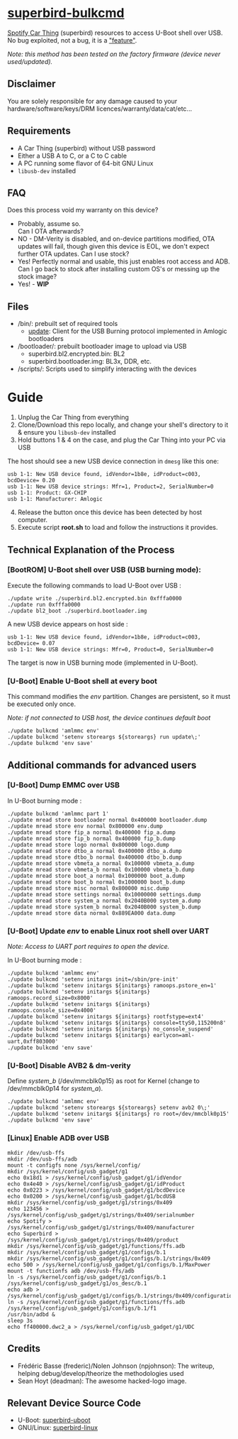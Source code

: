 # [superbird-bulkcmd](https://github.com/frederic/superbird-bulkcmd)

[Spotify Car Thing](https://carthing.spotify.com/) (superbird) resources to access U-Boot shell over USB. No bug exploited, not a bug, it is a ["feature"](https://miro.medium.com/max/1200/1*KDfUqn6c66axcbsTPPWSpQ.jpeg).

*Note: this method has been tested on the factory firmware (device never used/updated).*

## Disclaimer
You are solely responsible for any damage caused to your hardware/software/keys/DRM licences/warranty/data/cat/etc...

## Requirements
- A Car Thing (superbird) without USB password
- Either a USB A to C, or a C to C cable
- A PC running some flavor of 64-bit GNU Linux
- `libusb-dev` installed

## FAQ
Does this process void my warranty on this device?
- Probably, assume so.                                                                                              
Can I OTA afterwards?
- NO - DM-Verity is disabled, and on-device partitions modified, OTA updates will fail, though given this device is EOL, we don't expect further OTA updates.
Can I use stock?
- Yes! Perfectly normal and usable, this just enables root access and ADB.
Can I go back to stock after installing custom OS's or messing up the stock image?
- Yes! - **WIP**

## Files
- /bin/: prebuilt set of required tools
  - [update](https://github.com/khadas/utils/blob/master/aml-flash-tool/tools/linux-x86/update): Client for the USB Burning protocol implemented in Amlogic bootloaders
- /bootloader/: prebuilt bootloader image to upload via USB
  - superbird.bl2.encrypted.bin: BL2
  - superbird.bootloader.img: BL3x, DDR, etc. 
- /scripts/: Scripts used to simplify interacting with the devices

# Guide
1. Unplug the Car Thing from everything
2. Clone/Download this repo locally, and change your shell's directory to it & ensure you `libusb-dev` installed
3. Hold buttons 1 & 4 on the case, and plug the Car Thing into your PC via USB

The host should see a new USB device connection in `dmesg` like this one:
```text
usb 1-1: New USB device found, idVendor=1b8e, idProduct=c003, bcdDevice= 0.20
usb 1-1: New USB device strings: Mfr=1, Product=2, SerialNumber=0
usb 1-1: Product: GX-CHIP
usb 1-1: Manufacturer: Amlogic
```
4. Release the button once this device has been detected by host computer.
5. Execute script **root&#46;sh** to load and follow the instructions it provides.

## Technical Explanation of the Process

### [BootROM] U-Boot shell over USB (USB burning mode):
Execute the following commands to load U-Boot over USB :
```
./update write ./superbird.bl2.encrypted.bin 0xfffa0000
./update run 0xfffa0000
./update bl2_boot ./superbird.bootloader.img
```
A new USB device appears on host side :
```
usb 1-1: New USB device found, idVendor=1b8e, idProduct=c003, bcdDevice= 0.07
usb 1-1: New USB device strings: Mfr=0, Product=0, SerialNumber=0
````
The target is now in USB burning mode (implemented in U-Boot).

### [U-Boot] Enable U-Boot shell at every boot
This command modifies the *env* partition. Changes are persistent, so it must be executed only once.

*Note: if not connected to USB host, the device continues default boot*
```shell
./update bulkcmd 'amlmmc env'
./update bulkcmd 'setenv storeargs ${storeargs} run update\;'
./update bulkcmd 'env save'
```

## Additional commands for advanced users

### [U-Boot] Dump EMMC over USB
In U-Boot burning mode :
```shell
./update bulkcmd 'amlmmc part 1'
./update mread store bootloader normal 0x400000 bootloader.dump
./update mread store env normal 0x800000 env.dump
./update mread store fip_a normal 0x400000 fip_a.dump
./update mread store fip_b normal 0x400000 fip_b.dump
./update mread store logo normal 0x800000 logo.dump
./update mread store dtbo_a normal 0x400000 dtbo_a.dump
./update mread store dtbo_b normal 0x400000 dtbo_b.dump
./update mread store vbmeta_a normal 0x100000 vbmeta_a.dump
./update mread store vbmeta_b normal 0x100000 vbmeta_b.dump
./update mread store boot_a normal 0x1000000 boot_a.dump
./update mread store boot_b normal 0x1000000 boot_b.dump
./update mread store misc normal 0x800000 misc.dump
./update mread store settings normal 0x10000000 settings.dump
./update mread store system_a normal 0x2040B000 system_a.dump
./update mread store system_b normal 0x2040B000 system_b.dump
./update mread store data normal 0x889EA000 data.dump
```

### [U-Boot] Update *env* to enable Linux root shell over UART
*Note: Access to UART port requires to open the device.*

In U-Boot burning mode :
```shell
./update bulkcmd 'amlmmc env'
./update bulkcmd 'setenv initargs init=/sbin/pre-init'
./update bulkcmd 'setenv initargs ${initargs} ramoops.pstore_en=1'
./update bulkcmd 'setenv initargs ${initargs} ramoops.record_size=0x8000'
./update bulkcmd 'setenv initargs ${initargs} ramoops.console_size=0x4000'
./update bulkcmd 'setenv initargs ${initargs} rootfstype=ext4'
./update bulkcmd 'setenv initargs ${initargs} console=ttyS0,115200n8'
./update bulkcmd 'setenv initargs ${initargs} no_console_suspend'
./update bulkcmd 'setenv initargs ${initargs} earlycon=aml-uart,0xff803000'
./update bulkcmd 'env save'
```

### [U-Boot] Disable AVB2 & dm-verity
Define *system_b* (/dev/mmcblk0p15) as root for Kernel (change to /dev/mmcblk0p14 for *system_a*).
```shell
./update bulkcmd 'amlmmc env'
./update bulkcmd 'setenv storeargs ${storeargs} setenv avb2 0\;'
./update bulkcmd 'setenv initargs ${initargs} ro root=/dev/mmcblk0p15'
./update bulkcmd 'env save'
```

### [Linux] Enable ADB over USB
```shell
mkdir /dev/usb-ffs
mkdir /dev/usb-ffs/adb
mount -t configfs none /sys/kernel/config/
mkdir /sys/kernel/config/usb_gadget/g1
echo 0x18d1 > /sys/kernel/config/usb_gadget/g1/idVendor
echo 0x4e40 > /sys/kernel/config/usb_gadget/g1/idProduct
echo 0x0223 > /sys/kernel/config/usb_gadget/g1/bcdDevice
echo 0x0200 > /sys/kernel/config/usb_gadget/g1/bcdUSB
mkdir /sys/kernel/config/usb_gadget/g1/strings/0x409
echo 123456 > /sys/kernel/config/usb_gadget/g1/strings/0x409/serialnumber
echo Spotify > /sys/kernel/config/usb_gadget/g1/strings/0x409/manufacturer
echo Superbird > /sys/kernel/config/usb_gadget/g1/strings/0x409/product
mkdir /sys/kernel/config/usb_gadget/g1/functions/ffs.adb
mkdir /sys/kernel/config/usb_gadget/g1/configs/b.1
mkdir /sys/kernel/config/usb_gadget/g1/configs/b.1/strings/0x409
echo 500 > /sys/kernel/config/usb_gadget/g1/configs/b.1/MaxPower
mount -t functionfs adb /dev/usb-ffs/adb
ln -s /sys/kernel/config/usb_gadget/g1/configs/b.1 /sys/kernel/config/usb_gadget/g1/os_desc/b.1
echo adb > /sys/kernel/config/usb_gadget/g1/configs/b.1/strings/0x409/configuration 
ln -s /sys/kernel/config/usb_gadget/g1/functions/ffs.adb /sys/kernel/config/usb_gadget/g1/configs/b.1/f1
/usr/bin/adbd &
sleep 3s
echo ff400000.dwc2_a > /sys/kernel/config/usb_gadget/g1/UDC
```

## Credits
- Frédéric Basse (frederic)/Nolen Johnson (npjohnson): The writeup, helping debug/develop/theorize the methodologies used
- Sean Hoyt (deadman): The awesome hacked-logo image.

## Relevant Device Source Code
- U-Boot: [superbird-uboot](https://github.com/spsgsb/uboot/tree/buildroot-openlinux-201904-g12a)
- GNU/Linux: [superbird-linux](https://github.com/spsgsb/kernel-common)
